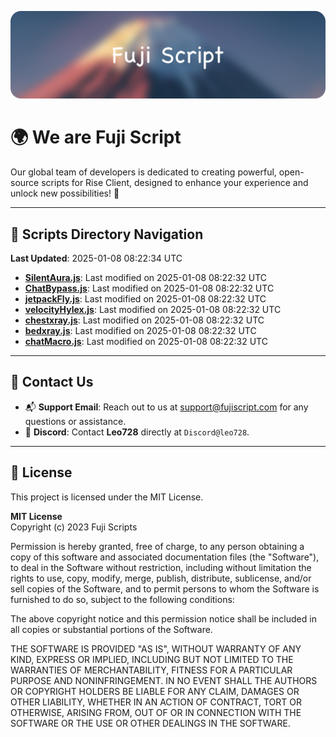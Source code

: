 ![Banner](.github/b.webp)

# 🌍 **We are Fuji Script**

Our global team of developers is dedicated to creating powerful, open-source scripts for Rise Client, designed to enhance your experience and unlock new possibilities! 🌟

---
<!-- SCRIPTS_NAVIGATION_START -->
## 📂 **Scripts Directory Navigation**

**Last Updated**: 2025-01-08 08:22:34 UTC

- **[SilentAura.js](scripts/SilentAura.js)**: Last modified on 2025-01-08 08:22:32 UTC
- **[ChatBypass.js](scripts/ChatBypass.js)**: Last modified on 2025-01-08 08:22:32 UTC
- **[jetpackFly.js](scripts/jetpackFly.js)**: Last modified on 2025-01-08 08:22:32 UTC
- **[velocityHylex.js](scripts/velocityHylex.js)**: Last modified on 2025-01-08 08:22:32 UTC
- **[chestxray.js](scripts/chestxray.js)**: Last modified on 2025-01-08 08:22:32 UTC
- **[bedxray.js](scripts/bedxray.js)**: Last modified on 2025-01-08 08:22:32 UTC
- **[chatMacro.js](scripts/chatMacro.js)**: Last modified on 2025-01-08 08:22:32 UTC

<!-- SCRIPTS_NAVIGATION_END -->

---

## 💬 **Contact Us**  
- 📬 **Support Email**: Reach out to us at [support@fujiscript.com](mailto:support@fujiscript.com) for any questions or assistance.  
- 💬 **Discord**: Contact **Leo728** directly at `Discord@leo728`.

---

## 📜 **License**

This project is licensed under the MIT License.  

**MIT License**  
Copyright (c) 2023 Fuji Scripts  

Permission is hereby granted, free of charge, to any person obtaining a copy of this software and associated documentation files (the "Software"), to deal in the Software without restriction, including without limitation the rights to use, copy, modify, merge, publish, distribute, sublicense, and/or sell copies of the Software, and to permit persons to whom the Software is furnished to do so, subject to the following conditions:  

The above copyright notice and this permission notice shall be included in all copies or substantial portions of the Software.  

THE SOFTWARE IS PROVIDED "AS IS", WITHOUT WARRANTY OF ANY KIND, EXPRESS OR IMPLIED, INCLUDING BUT NOT LIMITED TO THE WARRANTIES OF MERCHANTABILITY, FITNESS FOR A PARTICULAR PURPOSE AND NONINFRINGEMENT. IN NO EVENT SHALL THE AUTHORS OR COPYRIGHT HOLDERS BE LIABLE FOR ANY CLAIM, DAMAGES OR OTHER LIABILITY, WHETHER IN AN ACTION OF CONTRACT, TORT OR OTHERWISE, ARISING FROM, OUT OF OR IN CONNECTION WITH THE SOFTWARE OR THE USE OR OTHER DEALINGS IN THE SOFTWARE.  
